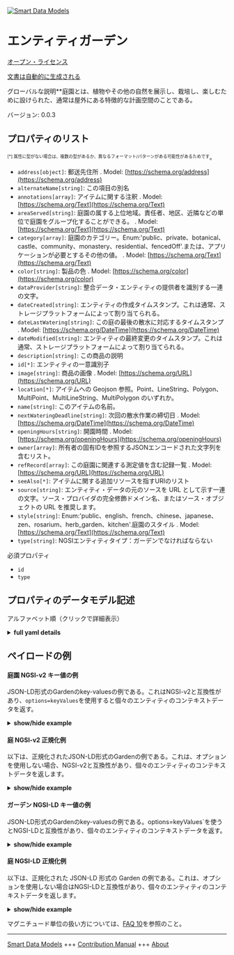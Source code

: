 <!-- 10-Header -->  
[![Smart Data Models](https://smartdatamodels.org/wp-content/uploads/2022/01/SmartDataModels_logo.png "Logo")](https://smartdatamodels.org)  
エンティティガーデン  
==========<!-- /10-Header -->  
<!-- 15-License -->  
[オープン・ライセンス](https://github.com/smart-data-models//dataModel.ParksAndGardens/blob/master/Garden/LICENSE.md)  
[文書は自動的に生成される](https://docs.google.com/presentation/d/e/2PACX-1vTs-Ng5dIAwkg91oTTUdt8ua7woBXhPnwavZ0FxgR8BsAI_Ek3C5q97Nd94HS8KhP-r_quD4H0fgyt3/pub?start=false&loop=false&delayms=3000#slide=id.gb715ace035_0_60)  
<!-- /15-License -->  
<!-- 20-Description -->  
グローバルな説明**庭園とは、植物やその他の自然を展示し、栽培し、楽しむために設けられた、通常は屋外にある特徴的な計画空間のことである。  
バージョン: 0.0.3  
<!-- /20-Description -->  
<!-- 30-PropertiesList -->  

## プロパティのリスト  

<sup><sub>[*] 属性に型がない場合は、複数の型があるか、異なるフォーマット/パターンがある可能性があるためです</sub></sup>。  
- `address[object]`: 郵送先住所  . Model: [https://schema.org/address](https://schema.org/address)- `alternateName[string]`: この項目の別名  - `annotations[array]`: アイテムに関する注釈  . Model: [https://schema.org/Text](https://schema.org/Text)- `areaServed[string]`: 庭園の属する上位地域。責任者、地区、近隣などの単位で庭園をグループ化することができる。  . Model: [https://schema.org/Text](https://schema.org/Text)- `category[array]`: 庭園のカテゴリー。Enum:'public、private、botanical、castle、community、monastery、residential、fencedOff'.または、アプリケーションが必要とするその他の値。  . Model: [https://schema.org/Text](https://schema.org/Text)- `color[string]`: 製品の色  . Model: [https://schema.org/color](https://schema.org/color)- `dataProvider[string]`: 整合データ・エンティティの提供者を識別する一連の文字。  - `dateCreated[string]`: エンティティの作成タイムスタンプ。これは通常、ストレージプラットフォームによって割り当てられる。  - `dateLastWatering[string]`: この庭の最後の散水に対応するタイムスタンプ  . Model: [https://schema.org/DateTime](https://schema.org/DateTime)- `dateModified[string]`: エンティティの最終変更のタイムスタンプ。これは通常、ストレージプラットフォームによって割り当てられる。  - `description[string]`: この商品の説明  - `id[*]`: エンティティの一意識別子  - `image[string]`: 商品の画像  . Model: [https://schema.org/URL](https://schema.org/URL)- `location[*]`: アイテムへの Geojson 参照。Point、LineString、Polygon、MultiPoint、MultiLineString、MultiPolygon のいずれか。  - `name[string]`: このアイテムの名前。  - `nextWateringDeadline[string]`: 次回の散水作業の締切日  . Model: [https://schema.org/DateTime](https://schema.org/DateTime)- `openingHours[string]`: 開園時間  . Model: [https://schema.org/openingHours](https://schema.org/openingHours)- `owner[array]`: 所有者の固有IDを参照するJSONエンコードされた文字列を含むリスト。  - `refRecord[array]`: この庭園に関連する測定値を含む記録一覧  . Model: [https://schema.org/URL](https://schema.org/URL)- `seeAlso[*]`: アイテムに関する追加リソースを指すURIのリスト  - `source[string]`: エンティティ・データの元のソースを URL として示す一連の文字。ソース・プロバイダの完全修飾ドメイン名、またはソース・オブジェクトの URL を推奨します。  - `style[string]`: Enum:'public、english、french、chinese、japanese、zen、rosarium、herb_garden、kitchen'.庭園のスタイル  . Model: [https://schema.org/Text](https://schema.org/Text)- `type[string]`: NGSIエンティティタイプ：ガーデンでなければならない  <!-- /30-PropertiesList -->  
<!-- 35-RequiredProperties -->  
必須プロパティ  
- `id`  - `type`  <!-- /35-RequiredProperties -->  
<!-- 40-RequiredProperties -->  
<!-- /40-RequiredProperties -->  
<!-- 50-DataModelHeader -->  
## プロパティのデータモデル記述  
アルファベット順（クリックで詳細表示）  
<!-- /50-DataModelHeader -->  
<!-- 60-ModelYaml -->  
<details><summary><strong>full yaml details</strong></summary>    
```yaml  
Garden:    
  description: 'A garden is a distinguishable planned space, usually outdoors, set aside for the display, cultivation, and enjoyment of plants and other forms of nature.'    
  properties:    
    address:    
      description: The mailing address    
      properties:    
        addressCountry:    
          description: 'Property. The country. For example, Spain. Model:''https://schema.org/addressCountry'''    
          type: string    
        addressLocality:    
          description: 'Property. The locality in which the street address is, and which is in the region. Model:''https://schema.org/addressLocality'''    
          type: string    
        addressRegion:    
          description: 'Property. The region in which the locality is, and which is in the country. Model:''https://schema.org/addressRegion'''    
          type: string    
        district:    
          description: 'A district is a type of administrative division that, in some countries, is managed by the local government.'    
          type: string    
        postOfficeBoxNumber:    
          description: 'Property. The post office box number for PO box addresses. For example, 03578. Model:''https://schema.org/postOfficeBoxNumber'''    
          type: string    
        postalCode:    
          description: 'Property. The postal code. For example, 24004. Model:''https://schema.org/https://schema.org/postalCode'''    
          type: string    
        streetAddress:    
          description: 'Property. The street address. Model:''https://schema.org/streetAddress'''    
          type: string    
        streetNr:    
          description: Number identifying a specific property on a public street.    
          type: string    
      type: object    
      x-ngsi:    
        model: https://schema.org/address    
        type: Property    
    alternateName:    
      description: An alternative name for this item    
      type: string    
      x-ngsi:    
        type: Property    
    annotations:    
      description: Annotations about the item    
      items:    
        type: string    
      type: array    
      x-ngsi:    
        model: https://schema.org/Text    
        type: Property    
    areaServed:    
      description: 'Higher level area to which the garden belongs to. It can be used to group gardens per responsible, district, neighbourhood, etc'    
      type: string    
      x-ngsi:    
        model: https://schema.org/Text    
        type: Property    
    category:    
      description: 'Garden''s category. Enum:''public, private, botanical, castle, community, monastery, residential, fencedOff''. Or any other value needed by an application.'    
      items:    
        enum:    
          - botanical    
          - castle    
          - community    
          - fencedOff    
          - monastery    
          - private    
          - public    
          - residential    
        type: string    
      minItems: 1    
      type: array    
      x-ngsi:    
        model: https://schema.org/Text    
        type: Property    
    color:    
      description: The color of the product    
      type: string    
      x-ngsi:    
        model: https://schema.org/color    
        type: Property    
    dataProvider:    
      description: A sequence of characters identifying the provider of the harmonised data entity.    
      type: string    
      x-ngsi:    
        type: Property    
    dateCreated:    
      description: Entity creation timestamp. This will usually be allocated by the storage platform.    
      format: date-time    
      type: string    
      x-ngsi:    
        type: Property    
    dateLastWatering:    
      description: Timestamp which corresponds to the last watering of this garden    
      format: date-time    
      type: string    
      x-ngsi:    
        model: https://schema.org/DateTime    
        type: Property    
    dateModified:    
      description: Timestamp of the last modification of the entity. This will usually be allocated by the storage platform.    
      format: date-time    
      type: string    
      x-ngsi:    
        type: Property    
    description:    
      description: A description of this item    
      type: string    
      x-ngsi:    
        type: Property    
    id:    
      anyOf: &garden_-_properties_-_owner_-_items_-_anyof    
        - description: Property. Identifier format of any NGSI entity    
          maxLength: 256    
          minLength: 1    
          pattern: ^[\w\-\.\{\}\$\+\*\[\]`|~^@!,:\\]+$    
          type: string    
        - description: Property. Identifier format of any NGSI entity    
          format: uri    
          type: string    
      description: Unique identifier of the entity    
      x-ngsi:    
        type: Property    
    image:    
      description: An image of the item    
      format: uri    
      type: string    
      x-ngsi:    
        model: https://schema.org/URL    
        type: Property    
    location:    
      description: 'Geojson reference to the item. It can be Point, LineString, Polygon, MultiPoint, MultiLineString or MultiPolygon'    
      oneOf:    
        - description: GeoProperty. Geojson reference to the item. Point    
          properties:    
            bbox:    
              items:    
                type: number    
              minItems: 4    
              type: array    
            coordinates:    
              items:    
                type: number    
              minItems: 2    
              type: array    
            type:    
              enum:    
                - Point    
              type: string    
          required:    
            - type    
            - coordinates    
          title: GeoJSON Point    
          type: object    
        - description: GeoProperty. Geojson reference to the item. LineString    
          properties:    
            bbox:    
              items:    
                type: number    
              minItems: 4    
              type: array    
            coordinates:    
              items:    
                items:    
                  type: number    
                minItems: 2    
                type: array    
              minItems: 2    
              type: array    
            type:    
              enum:    
                - LineString    
              type: string    
          required:    
            - type    
            - coordinates    
          title: GeoJSON LineString    
          type: object    
        - description: GeoProperty. Geojson reference to the item. Polygon    
          properties:    
            bbox:    
              items:    
                type: number    
              minItems: 4    
              type: array    
            coordinates:    
              items:    
                items:    
                  items:    
                    type: number    
                  minItems: 2    
                  type: array    
                minItems: 4    
                type: array    
              type: array    
            type:    
              enum:    
                - Polygon    
              type: string    
          required:    
            - type    
            - coordinates    
          title: GeoJSON Polygon    
          type: object    
        - description: GeoProperty. Geojson reference to the item. MultiPoint    
          properties:    
            bbox:    
              items:    
                type: number    
              minItems: 4    
              type: array    
            coordinates:    
              items:    
                items:    
                  type: number    
                minItems: 2    
                type: array    
              type: array    
            type:    
              enum:    
                - MultiPoint    
              type: string    
          required:    
            - type    
            - coordinates    
          title: GeoJSON MultiPoint    
          type: object    
        - description: GeoProperty. Geojson reference to the item. MultiLineString    
          properties:    
            bbox:    
              items:    
                type: number    
              minItems: 4    
              type: array    
            coordinates:    
              items:    
                items:    
                  items:    
                    type: number    
                  minItems: 2    
                  type: array    
                minItems: 2    
                type: array    
              type: array    
            type:    
              enum:    
                - MultiLineString    
              type: string    
          required:    
            - type    
            - coordinates    
          title: GeoJSON MultiLineString    
          type: object    
        - description: GeoProperty. Geojson reference to the item. MultiLineString    
          properties:    
            bbox:    
              items:    
                type: number    
              minItems: 4    
              type: array    
            coordinates:    
              items:    
                items:    
                  items:    
                    items:    
                      type: number    
                    minItems: 2    
                    type: array    
                  minItems: 4    
                  type: array    
                type: array    
              type: array    
            type:    
              enum:    
                - MultiPolygon    
              type: string    
          required:    
            - type    
            - coordinates    
          title: GeoJSON MultiPolygon    
          type: object    
      x-ngsi:    
        type: GeoProperty    
    name:    
      description: The name of this item.    
      type: string    
      x-ngsi:    
        type: Property    
    nextWateringDeadline:    
      description: Deadline for next watering operation to be done on this garden    
      format: date-time    
      type: string    
      x-ngsi:    
        model: https://schema.org/DateTime    
        type: Property    
    openingHours:    
      description: Opening hours of this garden    
      type: string    
      x-ngsi:    
        model: https://schema.org/openingHours    
        type: Property    
    owner:    
      description: A List containing a JSON encoded sequence of characters referencing the unique Ids of the owner(s)    
      items:    
        anyOf: *garden_-_properties_-_owner_-_items_-_anyof    
        description: Property. Unique identifier of the entity    
      type: array    
      x-ngsi:    
        type: Property    
    refRecord:    
      description: List of records which contain measurements related to this garden    
      items:    
        anyOf: *garden_-_properties_-_owner_-_items_-_anyof    
        description: Property. Unique identifier of the entity    
      type: array    
      x-ngsi:    
        model: https://schema.org/URL    
        type: Relationship    
    seeAlso:    
      description: list of uri pointing to additional resources about the item    
      oneOf:    
        - items:    
            format: uri    
            type: string    
          minItems: 1    
          type: array    
        - format: uri    
          type: string    
      x-ngsi:    
        type: Property    
    source:    
      description: 'A sequence of characters giving the original source of the entity data as a URL. Recommended to be the fully qualified domain name of the source provider, or the URL to the source object.'    
      type: string    
      x-ngsi:    
        type: Property    
    style:    
      description: 'Enum:''public, english, french, chinese, japanese, zen, rosarium, herb_garden, kitchen''. Garden''s style.'    
      enum:    
        - chinese    
        - english    
        - french    
        - herb_garden    
        - japanese    
        - kitchen    
        - public    
        - rosarium    
        - zen    
      type: string    
      x-ngsi:    
        model: https://schema.org/Text    
        type: Property    
    type:    
      description: 'NGSI Entity Type: It has to be Garden'    
      enum:    
        - Garden    
      type: string    
      x-ngsi:    
        type: Property    
  required:    
    - id    
    - type    
  type: object    
  x-derived-from: ""    
  x-disclaimer: 'Redistribution and use in source and binary forms, with or without modification, are permitted  provided that the license conditions are met. Copyleft (c) 2022 Contributors to Smart Data Models Program'    
  x-license-url: https://github.com/smart-data-models/dataModel.ParksAndGardens/blob/master/Garden/LICENSE.md    
  x-model-schema: https://smart-data-models.github.io/dataModel/ParksAndGardens/Garden/schema.json    
  x-model-tags: ""    
  x-version: 0.0.3    
```  
</details>    
<!-- /60-ModelYaml -->  
<!-- 70-MiddleNotes -->  
<!-- /70-MiddleNotes -->  
<!-- 80-Examples -->  
## ペイロードの例  
#### 庭園 NGSI-v2 キー値の例  
JSON-LD形式のGardenのkey-valuesの例である。これはNGSI-v2と互換性があり、`options=keyValues`を使用すると個々のエンティティのコンテキストデータを返す。  
<details><summary><strong>show/hide example</strong></summary>    
```json  
{  
  "id": "Santander-Garden-Piquio",  
  "type": "Garden",  
  "name": "Jardines de Piquio",  
  "description": "Jardines de Piquio. Zona El Sardinero",  
  "location": {  
    "type": "Point",  
    "coordinates": [-3.7836974, 43.4741091]  
  },  
  "address": {  
    "streetAddress": "Avenida Castañeda",  
    "addressLocality": "Santander",  
    "postalCode": "39005"  
  },  
  "openingHours": "Mo-Su",  
  "style": "french",  
  "category": ["public"],  
  "areaServed": "El Sardinero",  
  "dateLastWatering": "2017-03-31T08:00:00Z",  
  "refRecord": ["Santander-Garden-Piquio-Record-1"]  
}  
```  
</details>  
#### 庭 NGSI-v2 正規化例  
以下は、正規化されたJSON-LD形式のGardenの例である。これは、オプションを使用しない場合、NGSI-v2と互換性があり、個々のエンティティのコンテキストデータを返します。  
<details><summary><strong>show/hide example</strong></summary>    
```json  
{  
  "id": "Santander-Garden-Piquio",  
  "type": "Garden",  
  "category": {  
    "type": "array",  
    "value": [  
      "public"  
    ]  
  },  
  "style": {  
    "type": "Text",  
    "value": "french"  
  },  
  "description": {  
    "type": "Text",  
    "value": "Jardines de Piquio. Zona El Sardinero"  
  },  
  "dateLastWatering": {  
    "type": "DateTime",  
    "value": "2017-03-31T08:00:00Z"  
  },  
  "location": {  
    "type": "geo:json",  
    "value": {  
      "type": "Point",  
      "coordinates": [  
        -3.7836974,  
        43.4741091  
      ]  
    }  
  },  
  "refRecord": {  
    "type": "URI",  
    "value": [  
      "Santander-Garden-Piquio-Record-1"  
    ]  
  },  
  "areaServed": {  
    "type": "Text",  
    "value": "El Sardinero"  
  },  
  "address": {  
    "type": "PostalAddress",  
    "value": {  
      "addressLocality": "Santander",  
      "postalCode": "39005",  
      "streetAddress": "Avenida Casta\u00f1eda"  
    }  
  },  
  "openingHours": {  
    "type": "Text",  
    "value": "Mo-Su"  
  },  
  "name": {  
    "type": "Text",  
    "value": "Jardines de Piquio"  
  }  
}  
```  
</details>  
#### ガーデン NGSI-LD キー値の例  
JSON-LD形式のGardenのkey-valuesの例である。options=keyValues`を使うとNGSI-LDと互換性があり、個々のエンティティのコンテキストデータを返す。  
<details><summary><strong>show/hide example</strong></summary>    
```json  
{  
  "id": "urn:ngsi-ld:Garden:Santander-Garden-Piquio",  
  "type": "Garden",  
  "address": {  
    "addressLocality": "Santander",  
    "postalCode": "39005",  
    "streetAddress": "Avenida Casta\u00f1eda"  
  },  
  "areaServed": "El Sardinero",  
  "category": [  
    "public"  
  ],  
  "dateLastWatering":  "2017-03-31T08:00:00Z"  
  ,  
  "description": "Jardines de Piquio. Zona El Sardinero",  
  "location": {  
    "coordinates": [  
      -3.7836974,  
      43.4741091  
    ],  
    "type": "Point"  
  },  
  "name": "Jardines de Piquio",  
  "openingHours": "Mo-Su",  
  "refRecord": [  
    "urn:ngsi-ld:Record:Santander-Garden-Piquio-Record-1"  
  ],  
  "style": "french",  
  "@context": [  
    "https://raw.githubusercontent.com/smart-data-models/dataModel.ParksAndGardens/master/context.jsonld"  
  ]  
}  
```  
</details>  
#### 庭 NGSI-LD 正規化例  
以下は、正規化された JSON-LD 形式の Garden の例である。これは、オプションを使用しない場合はNGSI-LDと互換性があり、個々のエンティティのコンテキストデータを返します。  
<details><summary><strong>show/hide example</strong></summary>    
```json  
{  
  "id": "urn:ngsi-ld:Garden:Santander-Garden-Piquio",  
  "type": "Garden",  
  "address": {  
    "type": "Property",  
    "value": {  
      "addressLocality": "Santander",  
      "postalCode": "39005",  
      "streetAddress": "Avenida Casta\u00f1eda",  
      "type": "PostalAddress"  
    }  
  },  
  "areaServed": {  
    "type": "Property",  
    "value": "El Sardinero"  
  },  
  "category": {  
    "type": "Property",  
    "value": [  
      "public"  
    ]  
  },  
  "dateLastWatering": {  
    "type": "Property",  
    "value": {  
      "@type": "DateTime",  
      "@value": "2017-03-31T08:00:00Z"  
    }  
  },  
  "description": {  
    "type": "Property",  
    "value": "Jardines de Piquio. Zona El Sardinero"  
  },  
  "location": {  
    "type": "GeoProperty",  
    "value": {  
      "type": "Point",  
      "coordinates": [  
        -3.7836974,  
        43.4741091  
      ]  
    }  
  },  
  "name": {  
    "type": "Property",  
    "value": "Jardines de Piquio"  
  },  
  "openingHours": {  
    "type": "Property",  
    "value": "Mo-Su"  
  },  
  "refRecord": {  
    "type": "Relationship",  
    "object": [  
      "urn:ngsi-ld:Record:Santander-Garden-Piquio-Record-1"  
    ]  
  },  
  "style": {  
    "type": "Property",  
    "value": "french"  
  },  
  "@context": [  
    "https://raw.githubusercontent.com/smart-data-models/dataModel.ParksAndGardens/master/context.jsonld"  
  ]  
}  
```  
</details><!-- /80-Examples -->  
<!-- 90-FooterNotes -->  
<!-- /90-FooterNotes -->  
<!-- 95-Units -->  
マグニチュード単位の扱い方については、[FAQ 10](https://smartdatamodels.org/index.php/faqs/)を参照のこと。  
<!-- /95-Units -->  
<!-- 97-LastFooter -->  
---  
[Smart Data Models](https://smartdatamodels.org) +++ [Contribution Manual](https://bit.ly/contribution_manual) +++ [About](https://bit.ly/Introduction_SDM)<!-- /97-LastFooter -->  
